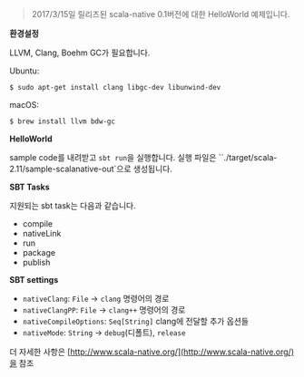 
> 2017/3/15일 릴리즈된 scala-native 0.1버전에 대한 HelloWorld 예제입니다.

**환경설정**

LLVM, Clang, Boehm GC가 필요합니다.

Ubuntu:

```sh
$ sudo apt-get install clang libgc-dev libunwind-dev
```

macOS:

```sh
$ brew install llvm bdw-gc
```

**HelloWorld**

sample code를 내려받고 `sbt run`을 실행합니다. 실행 파일은 ``./target/scala-2.11/sample-scalanative-out`으로 생성됩니다.


**SBT Tasks**

지원되는 sbt task는 다음과 같습니다.

 - compile
 - nativeLink
 - run
 - package
 - publish
 
 
**SBT settings**

 - `nativeClang`: `File`  -> `clang` 명령어의 경로
 - `nativeClangPP`: `File` -> `clang++` 명령어의 경로
 - `nativeCompileOptions`: `Seq[String]` clang에 전달할 추가 옵션들
 - `nativeMode`: `String` -> `debug`(디폴트), `release`
 
더 자세한 사항은 [http://www.scala-native.org/](http://www.scala-native.org/)을 참조

